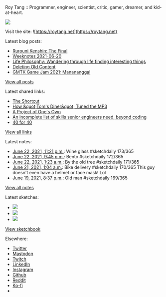 Roy Tang :: Programmer, engineer, scientist, critic, gamer, dreamer, and kid-at-heart.

![](https://roytang.net/static/img/profile.jpg)

Visit the site: ![https://roytang.net](https://roytang.net)

Latest blog posts:

- [Rurouni Kenshin: The Final](https://roytang.net/2021/06/rurouni-kenshin-final/)
- [Weeknotes 2021-06-20](https://roytang.net/2021/06/weeknotes-2021-06-20/)
- [Life Philosophy: Wandering through life finding interesting things](https://roytang.net/2021/06/life-philosophy/)
- [Deleting Old Content](https://roytang.net/2021/06/deleting-old-content/)
- [GMTK Game Jam 2021: Manananggal](https://roytang.net/2021/06/gmtk-game-jam-2021-manananggal/)

[View all posts](https://roytang.net/blog)

Latest shared links:

- [The Shortcut](https://roytang.net/2021/06/the-shortcut/)
- [How &amp;quot;Tom&#x27;s Diner&amp;quot; Tuned the MP3](https://roytang.net/2021/06/how-quottoms-dinerquot-tuned-the-mp3/)
- [A Project of One&#x27;s Own](https://roytang.net/2021/06/a-project-of-ones-own/)
- [An incomplete list of skills senior engineers need, beyond coding](https://roytang.net/2021/06/an-incomplete-list-of-skills-senior-engineers-need-beyond-coding/)
- [40 for 40](https://roytang.net/2021/06/40-for-40/)

[View all links](https://roytang.net/links)

Latest notes:

- [June 22, 2021, 11:21 p.m.](https://roytang.net/2021/06/1407358179634126848/): Wine glass #sketchdaily 173/365
- [June 22, 2021, 9:45 p.m.](https://roytang.net/2021/06/1407333817249984512/): Bento #sketchdaily 172/365
- [June 22, 2021, 1:23 a.m.](https://roytang.net/2021/06/1407026334988050450/): By the old tree #sketchdaily 171/365
- [June 21, 2021, 1:04 a.m.](https://roytang.net/2021/06/1406659353180966917/): Bike delivery #sketchdaily 170/365 This guy doesn&#x27;t even have a helmet or face mask! Lol
- [June 19, 2021, 8:37 p.m.](https://roytang.net/2021/06/1406229578750693383/): Old man #sketchdaily 169/365

[View all notes](https://roytang.net/notes)

Latest sketches:


- ![](https://roytang.net/media/cache/e3/55/e355109000c1f7e0f0afc3204a674671.jpg)
- ![](https://roytang.net/media/cache/52/14/521434c2e3a67979126380316ebcb241.jpg)
- ![](https://roytang.net/media/cache/30/3e/303ee653b51aa26dce0f44630f3ea7d3.jpg)

[View sketchbook](https://roytang.net/albums/sketchbook)


Elsewhere:

- [Twitter](https://twitter.com/roytang)
- [Mastodon](https://mastodon.technology/@roytang)
- [Twitch](https://twitch.tv/twitchyroy)
- [LinkedIn](https://www.linkedin.com/in/roytang)
- [Instagram](https://instagram.com/roytang0400)
- [Github](https://github.com/roytang)
- [Reddit](https://reddit.com/u/hungryroy)
- [Ko-fi](https://ko-fi.com/roytang)
- [](mailto:hello@roytang.net)